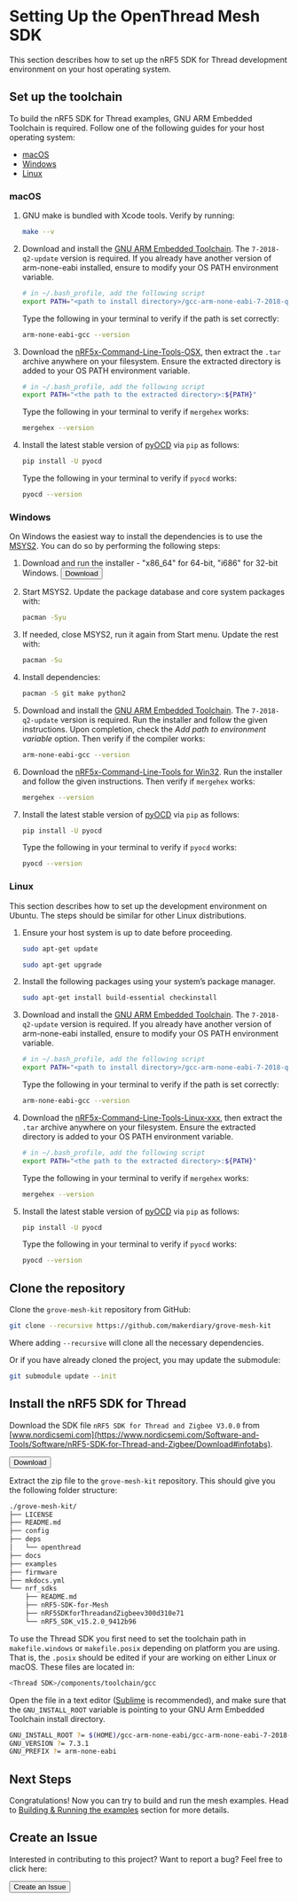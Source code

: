# Setting Up the OpenThread Mesh SDK

This section describes how to set up the nRF5 SDK for Thread development environment on your host operating system.

## Set up the toolchain

To build the nRF5 SDK for Thread examples, GNU ARM Embedded Toolchain is required. Follow one of the following guides for your host operating system:

* [macOS](#macos)
* [Windows](#windows)
* [Linux](#linux)

### macOS

1. GNU make is bundled with Xcode tools. Verify by running:
	``` sh
	make --v
	```

2. Download and install the [GNU ARM Embedded Toolchain](https://developer.arm.com/open-source/gnu-toolchain/gnu-rm/downloads). The `7-2018-q2-update` version is required. If you already have another version of arm-none-eabi installed, ensure to modify your OS PATH environment variable.

    ``` sh
    # in ~/.bash_profile, add the following script
    export PATH="<path to install directory>/gcc-arm-none-eabi-7-2018-q2-update/bin:${PATH}"
    ```
    Type the following in your terminal to verify if the path is set correctly:

    ``` sh
    arm-none-eabi-gcc --version
    ```

3. Download the [nRF5x-Command-Line-Tools-OSX](https://www.nordicsemi.com/Software-and-Tools/Development-Tools/nRF5-Command-Line-Tools/Download#infotabs), then extract the `.tar` archive anywhere on your filesystem. Ensure the extracted directory is added to your OS PATH environment variable.

    ``` sh
    # in ~/.bash_profile, add the following script
    export PATH="<the path to the extracted directory>:${PATH}"
    ```

    Type the following in your terminal to verify if `mergehex` works:
    ``` sh
    mergehex --version
    ```

4. Install the latest stable version of [pyOCD](https://github.com/mbedmicro/pyOCD) via `pip` as follows:

	``` sh
	pip install -U pyocd
	```

	Type the following in your terminal to verify if `pyocd` works:
	``` sh
	pyocd --version
	```

### Windows

On Windows the easiest way to install the dependencies is to use the [MSYS2](http://www.msys2.org/). You can do so by performing the following steps:

1. Download and run the installer - "x86_64" for 64-bit, "i686" for 32-bit Windows.
	<a href="http://www.msys2.org/"><button data-md-color-primary="marsala">Download</button></a>

2. Start MSYS2. Update the package database and core system packages with:

	``` sh
	pacman -Syu
	```

3. If needed, close MSYS2, run it again from Start menu. Update the rest with:

	``` sh
	pacman -Su
	```

4. Install dependencies:

	``` sh
	pacman -S git make python2
	```

5. Download and install the [GNU ARM Embedded Toolchain](https://developer.arm.com/open-source/gnu-toolchain/gnu-rm/downloads). The `7-2018-q2-update` version is required. Run the installer and follow the given instructions. Upon completion, check the *Add path to environment variable* option. Then verify if the compiler works:

    ``` sh
    arm-none-eabi-gcc --version
    ```

6. Download the [nRF5x-Command-Line-Tools for Win32](https://www.nordicsemi.com/Software-and-Tools/Development-Tools/nRF5-Command-Line-Tools/Download#infotabs). Run the installer and follow the given instructions. Then verify if `mergehex` works:

    ``` sh
    mergehex --version
    ```

7. Install the latest stable version of [pyOCD](https://github.com/mbedmicro/pyOCD) via `pip` as follows:

	``` sh
	pip install -U pyocd
	```
	Type the following in your terminal to verify if `pyocd` works:
	``` sh
	pyocd --version
	```

### Linux

This section describes how to set up the development environment on Ubuntu. The steps should be similar for other Linux distributions.

1. Ensure your host system is up to date before proceeding.

    ``` sh
    sudo apt-get update
    ```
    ``` sh
    sudo apt-get upgrade
    ```

2. Install the following packages using your system’s package manager.

    ``` sh
    sudo apt-get install build-essential checkinstall
    ```

3. Download and install the [GNU ARM Embedded Toolchain](https://developer.arm.com/open-source/gnu-toolchain/gnu-rm/downloads). The `7-2018-q2-update` version is required. If you already have another version of arm-none-eabi installed, ensure to modify your OS PATH environment variable.

    ``` sh
    # in ~/.bash_profile, add the following script
    export PATH="<path to install directory>/gcc-arm-none-eabi-7-2018-q2-update/bin:${PATH}"
    ```
    Type the following in your terminal to verify if the path is set correctly:

    ``` sh
    arm-none-eabi-gcc --version
    ```

4. Download the [nRF5x-Command-Line-Tools-Linux-xxx](https://www.nordicsemi.com/Software-and-Tools/Development-Tools/nRF5-Command-Line-Tools/Download#infotabs), then extract the `.tar` archive anywhere on your filesystem. Ensure the extracted directory is added to your OS PATH environment variable.

    ``` sh
    # in ~/.bash_profile, add the following script
    export PATH="<the path to the extracted directory>:${PATH}"
    ```

    Type the following in your terminal to verify if `mergehex` works:
    ``` sh
    mergehex --version
    ```

5. Install the latest stable version of [pyOCD](https://github.com/mbedmicro/pyOCD) via `pip` as follows:

	``` sh
	pip install -U pyocd
	```

	Type the following in your terminal to verify if `pyocd` works:
	``` sh
	pyocd --version
	```

## Clone the repository

Clone the `grove-mesh-kit` repository from GitHub:

``` sh
git clone --recursive https://github.com/makerdiary/grove-mesh-kit
```

Where adding `--recursive` will clone all the necessary dependencies.

Or if you have already cloned the project, you may update the submodule:

``` sh
git submodule update --init
```

## Install the nRF5 SDK for Thread

Download the SDK file `nRF5 SDK for Thread and Zigbee V3.0.0` from [www.nordicsemi.com](https://www.nordicsemi.com/Software-and-Tools/Software/nRF5-SDK-for-Thread-and-Zigbee/Download#infotabs).

<a href="https://www.nordicsemi.com/Software-and-Tools/Software/nRF5-SDK-for-Thread-and-Zigbee/Download#infotabs"><button data-md-color-primary="marsala">Download</button></a>

Extract the zip file to the `grove-mesh-kit` repository. This should give you the following folder structure:

``` sh
./grove-mesh-kit/
├── LICENSE
├── README.md
├── config
├── deps
│   └── openthread
├── docs
├── examples
├── firmware
├── mkdocs.yml
└── nrf_sdks
    ├── README.md
    ├── nRF5-SDK-for-Mesh
    ├── nRF5SDKforThreadandZigbeev300d310e71
    └── nRF5_SDK_v15.2.0_9412b96
```

To use the Thread SDK you first need to set the toolchain path in `makefile.windows` or `makefile.posix` depending on platform you are using. That is, the `.posix` should be edited if your are working on either Linux or macOS. These files are located in:

``` sh
<Thread SDK>/components/toolchain/gcc
```

Open the file in a text editor ([Sublime](https://www.sublimetext.com/) is recommended), and make sure that the `GNU_INSTALL_ROOT` variable is pointing to your GNU Arm Embedded Toolchain install directory.

``` sh
GNU_INSTALL_ROOT ?= $(HOME)/gcc-arm-none-eabi/gcc-arm-none-eabi-7-2018-q2-update/bin/
GNU_VERSION ?= 7.3.1
GNU_PREFIX ?= arm-none-eabi
```

## Next Steps
Congratulations! Now you can try to build and run the mesh examples. Head to [Building & Running the examples](../building-n-running-the-examples) section for more details.

## Create an Issue

Interested in contributing to this project? Want to report a bug? Feel free to click here:

<a href="https://github.com/makerdiary/grove-mesh-kit/issues/new"><button data-md-color-primary="marsala"><i class="fa fa-github"></i> Create an Issue</button></a>


